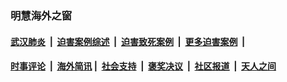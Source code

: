 
### 明慧海外之窗

####  [武汉肺炎](indexes/365.md?t=03050900) &nbsp;|&nbsp;  [迫害案例综述](indexes/328.md?t=03050900) &nbsp;|&nbsp; [迫害致死案例](indexes/277.md?t=03050900)  &nbsp;|&nbsp; [更多迫害案例](indexes/81.md?t=03050900)  &nbsp;|&nbsp; 
####  [时事评论](indexes/19.md?t=03050900) &nbsp;|&nbsp; [海外简讯](indexes/245.md?t=03050900)&nbsp;|&nbsp;  [社会支持](indexes/140.md?t=03050900) &nbsp;|&nbsp; [褒奖决议](indexes/282.md?t=03050900) &nbsp;|&nbsp; [社区报道](indexes/91.md?t=03050900)  &nbsp;|&nbsp; [天人之间](indexes/78.md?t=03050900) 

